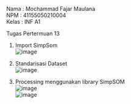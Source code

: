 Nama : Mochammad Fajar Maulana <br>
NPM  : 41155050210004 <br>
Kelas : INF A1 <br>

Tugas Pertermuan 13 <br>
1.	Import SimpSom <br>
![image](https://github.com/user-attachments/assets/76039058-ac90-4324-976b-80c95650517a)

2.	Standarisasi Dataset <br>
![image](https://github.com/user-attachments/assets/586d2563-a741-4508-970d-c4e223480816)

3.	Processing menggunakan library SimpSOM <br>
![image](https://github.com/user-attachments/assets/d54a2af8-c50d-42fd-8d16-dc6b0eaecf9a) <br>
![image](https://github.com/user-attachments/assets/10acd668-1ac7-47d5-b2a3-f71a3ffb004e)

